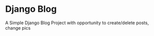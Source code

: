 <h1>Django Blog</h1>
  <div>
    <p>A Simple Django Blog Project with opportunity to create/delete posts, change pics </p>
